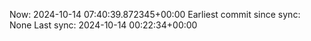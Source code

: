 Now: 2024-10-14 07:40:39.872345+00:00 Earliest commit since sync: None Last sync: 2024-10-14 00:22:34+00:00

